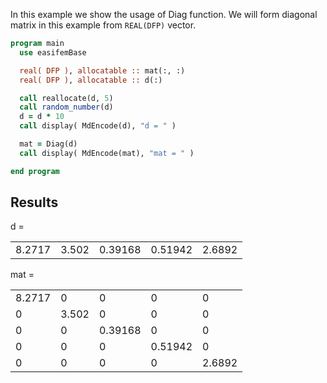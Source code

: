 In this example we show the usage of Diag function.
We will form diagonal matrix in this example from `REAL(DFP)` vector.

```fortran
program main
  use easifemBase

  real( DFP ), allocatable :: mat(:, :)
  real( DFP ), allocatable :: d(:)

  call reallocate(d, 5)
  call random_number(d)
  d = d * 10
  call display( MdEncode(d), "d = " )

  mat = Diag(d)
  call display( MdEncode(mat), "mat = " )

end program
```

## Results

d =

|        |       |         |         |        |
| ------ | ----- | ------- | ------- | ------ |
| 8.2717 | 3.502 | 0.39168 | 0.51942 | 2.6892 |

mat =

|        |       |         |         |        |
| ------ | ----- | ------- | ------- | ------ |
| 8.2717 | 0     | 0       | 0       | 0      |
| 0      | 3.502 | 0       | 0       | 0      |
| 0      | 0     | 0.39168 | 0       | 0      |
| 0      | 0     | 0       | 0.51942 | 0      |
| 0      | 0     | 0       | 0       | 2.6892 |
